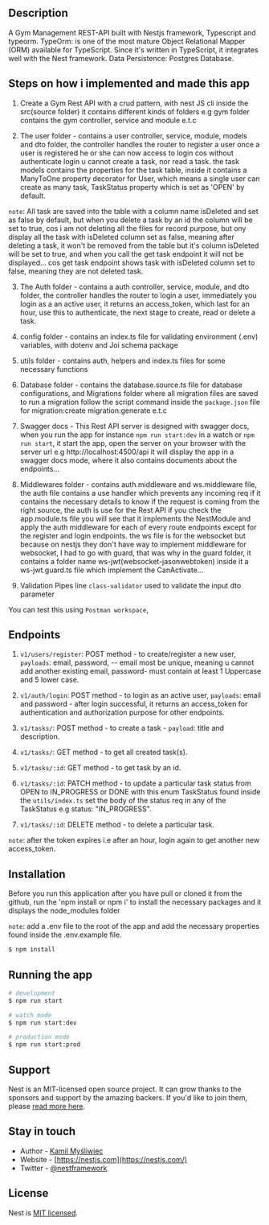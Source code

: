 
## Description

A Gym Management REST-API built with Nestjs framework, Typescript and typeorm. 
TypeOrm: is one of the most mature Object Relational Mapper (ORM) available for TypeScript. Since it's written in TypeScript, it integrates well with the Nest framework.
Data Persistence: Postgres Database.

## Steps on how i implemented and made this app
1. Create a Gym Rest API with a crud pattern, with nest JS cli
   inside the src(source folder) it contains different kinds of folders
   e.g gym folder contains the gym controller, service and module e.t.c

2. The user folder - contains a user controller, service, module, models and dto folder, the controller handles the router to register a user once a user is registered he or she can now access to login cos without authenticate login u cannot create a task, nor read a task.
  the task models contains the properties for the task table, inside it contains a ManyToOne property decorator for User, which means a single user can create as many task, TaskStatus property which is set as 'OPEN' by default. 

  `note`: All task are saved into the table with a column name isDeleted and set as false by default, but when you delete a task by an id the column will be set to true, cos i am not deleting all the files for record purpose, but ony display all the task with isDeleted column set as false, meaning after deleting a task, it won't be removed from the table but it's column isDeleted will be set to true, and when you call the get task endpoint it will not be displayed... cos get task endpoint shows task with isDeleted column set to false, meaning they are not deleted task. 

3. The Auth folder - contains a auth controller, service, module, and dto folder,
  the controller handles the router to login a user, immediately you login as a an active user, it returns an access_token, which last for an hour, use this to authenticate, the next stage to create, read or delete a task.

4. config folder - contains an index.ts file for validating environment (.env) variables, with dotenv and Joi schema package

5. utils folder - contains auth, helpers and index.ts files for some necessary functions

6. Database folder - contains the database.source.ts file for database configurations, and Migrations folder where all migration files are saved
  to run a migration follow the script command inside the `package.json` file for migration:create migration:generate e.t.c

7. Swagger docs - This Rest API server is designed with swagger docs,
  when you run the app for instance `npm run start:dev` in a watch or `npm run start`, it start the app, open the server on your browser with the server url e.g http://localhost:4500/api it will display the app in a swagger docs mode, where it also contains documents about the endpoints...

8. Middlewares folder - contains auth.middleware and ws.middleware file, the auth file contains a use handler which prevents any incoming req if it contains the necessary details to know if the request is coming from the right source, the auth is use for the Rest API if you check the app.module.ts file you will see that it implements the NestModule and apply the auth middleware for each of every route endpoints except for the register and login endpoints.
  the ws file is for the websocket but because on nestjs they don't have way to implement middleware for websocket, I had to go with guard, that was why in the guard folder, it contains a folder name ws-jwt(websocket-jasonwebtoken) inside it a ws-jwt.guard.ts file which implement the CanActivate... 

9. Validation Pipes line `class-validator` used to validate the input dto parameter 

You can test this using `Postman workspace`,

## Endpoints
1. `v1/users/register`: POST method - to create/register a new user, `payloads`: email, password, -- email most be unique, meaning u cannot add another existing email, password- must contain at least 1 Uppercase and 5 lower case.

2. `v1/auth/login`: POST method - to login as an active user, `payloads`: email and password - after login successful, it returns an access_token for authentication and authorization purpose for other endpoints.

3. `v1/tasks/`: POST method - to create a task - `payload`: title and description.

4. `v1/tasks/`: GET method - to get all created task(s).

5. `v1/tasks/:id`: GET method - to get task by an id.

6. `v1/tasks/:id`: PATCH method - to update a particular task status from OPEN to IN_PROGRESS or DONE with this enum TaskStatus found inside the `utils/index.ts` set the body of the status req in any of the TaskStatus e.g status: "IN_PROGRESS".

7. `v1/tasks/:id`: DELETE method - to delete a particular task.

`note`: after the token expires i.e after an hour, login again to get another new access_token.

## Installation
Before you run this application after you have pull or cloned it from the github, run the 'npm install or npm i' to install the necessary packages and it displays the node_modules folder

`note`: add a .env file to the root of the app and add the necessary properties found inside the .env.example file.

```bash
$ npm install
```

## Running the app

```bash
# development
$ npm run start

# watch mode
$ npm run start:dev

# production mode
$ npm run start:prod
```


## Support

Nest is an MIT-licensed open source project. It can grow thanks to the sponsors and support by the amazing backers. If you'd like to join them, please [read more here](https://docs.nestjs.com/support).

## Stay in touch

- Author - [Kamil Myśliwiec](https://kamilmysliwiec.com)
- Website - [https://nestjs.com](https://nestjs.com/)
- Twitter - [@nestframework](https://twitter.com/nestframework)

## License

Nest is [MIT licensed](LICENSE).

